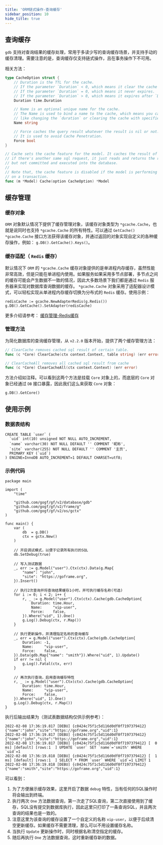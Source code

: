 ```yaml
---
title: 'ORM链式操作-查询缓存'
sidebar_position: 10
hide_title: true
---
```


## 查询缓存

`gdb` 支持对查询结果的缓存处理，常用于多读少写的查询缓存场景，并支持手动的缓存清理。需要注意的是，查询缓存仅支持链式操作，且在事务操作下不可用。

相关方法：

```go
type CacheOption struct {
	// Duration is the TTL for the cache.
	// If the parameter `Duration` < 0, which means it clear the cache with given `Name`.
	// If the parameter `Duration` = 0, which means it never expires.
	// If the parameter `Duration` > 0, which means it expires after `Duration`.
	Duration time.Duration

	// Name is an optional unique name for the cache.
	// The Name is used to bind a name to the cache, which means you can later control the cache
	// like changing the `duration` or clearing the cache with specified Name.
	Name string

	// Force caches the query result whatever the result is nil or not.
	// It is used to avoid Cache Penetration.
	Force bool
}

// Cache sets the cache feature for the model. It caches the result of the sql, which means
// if there's another same sql request, it just reads and returns the result from cache, it
// but not committed and executed into the database.
//
// Note that, the cache feature is disabled if the model is performing select statement
// on a transaction.
func (m *Model) Cache(option CacheOption) *Model
```

## 缓存管理

### 缓存对象

`ORM` 对象默认情况下提供了缓存管理对象，该缓存对象类型为 `*gcache.Cache`，也就是说同时也支持 `*gcache.Cache` 的所有特性。可以通过 `GetCache() *gcache.Cache` 接口方法获得该缓存对象，并通过返回的对象实现自定义的各种缓存操作，例如： `g.DB().GetCache().Keys()`。

### 缓存适配（ `Redis` 缓存）

默认情况下 `ORM` 的 `*gcache.Cache` 缓存对象提供的是单进程内存缓存，虽然性能非常高效，但是只能在单进程内使用。如果服务如果采用多节点部署，多节点之间的缓存可能会产生数据不一致的情况，因此大多数场景下我们都是通过 `Redis` 服务器来实现对数据库查询数据的缓存。 `*gcache.Cache` 对象采用了适配器设计模式，可以轻松实现从单进程内存缓存切换为分布式的 `Redis` 缓存。使用示例：

```
redisCache := gcache.NewAdapterRedis(g.Redis())
g.DB().GetCache().SetAdapter(redisCache)
```

更多介绍请参考： [缓存管理-Redis缓存](output/goframe-v2.3-md/核心组件-重点/缓存管理/缓存管理-Redis缓存)

### 管理方法

为简化数据库的查询缓存管理，从 `v2.2.0` 版本开始，提供了两个缓存管理方法：

```go
// ClearCache removes cached sql result of certain table.
func (c *Core) ClearCache(ctx context.Context, table string) (err error)

// ClearCacheAll removes all cached sql result from cache
func (c *Core) ClearCacheAll(ctx context.Context) (err error)
```

方法介绍如注释。可以看到这两个方法是挂载 `Core` 对象上的，而底层的 `Core` 对象已经通过 `DB` 接口暴露，因此我们这么来获取 `Core` 对象：

```
g.DB().GetCore()
```

## 使用示例

### 数据表结构

```
CREATE TABLE `user` (
  `uid` int(10) unsigned NOT NULL AUTO_INCREMENT,
  `name` varchar(30) NOT NULL DEFAULT '' COMMENT '昵称',
  `site` varchar(255) NOT NULL DEFAULT '' COMMENT '主页',
  PRIMARY KEY (`uid`)
) ENGINE=InnoDB AUTO_INCREMENT=1 DEFAULT CHARSET=utf8;
```

### 示例代码

```
package main

import (
	"time"

	"github.com/gogf/gf/v2/database/gdb"
	"github.com/gogf/gf/v2/frame/g"
	"github.com/gogf/gf/v2/os/gctx"
)

func main() {
	var (
		db  = g.DB()
		ctx = gctx.New()
	)

	// 开启调试模式，以便于记录所有执行的SQL
	db.SetDebug(true)

	// 写入测试数据
	_, err := g.Model("user").Ctx(ctx).Data(g.Map{
		"name": "john",
		"site": "https://goframe.org",
	}).Insert()

	// 执行2次查询并将查询结果缓存1小时，并可执行缓存名称(可选)
	for i := 0; i < 2; i++ {
		r, _ := g.Model("user").Ctx(ctx).Cache(gdb.CacheOption{
			Duration: time.Hour,
			Name:     "vip-user",
			Force:    false,
		}).Where("uid", 1).One()
		g.Log().Debug(ctx, r.Map())
	}

	// 执行更新操作，并清理指定名称的查询缓存
	_, err = g.Model("user").Ctx(ctx).Cache(gdb.CacheOption{
		Duration: -1,
		Name:     "vip-user",
		Force:    false,
	}).Data(gdb.Map{"name": "smith"}).Where("uid", 1).Update()
	if err != nil {
		g.Log().Fatal(ctx, err)
	}

	// 再次执行查询，启用查询缓存特性
	r, _ := g.Model("user").Ctx(ctx).Cache(gdb.CacheOption{
		Duration: time.Hour,
		Name:     "vip-user",
		Force:    false,
	}).Where("uid", 1).One()
	g.Log().Debug(ctx, r.Map())
}
```

执行后输出结果为（测试表数据结构仅供示例参考）：

```
2022-02-08 17:36:19.817 [DEBU] {c0424c75f1c5d116d0df0f7197379412} {"name":"john","site":"https://goframe.org","uid":1}
2022-02-08 17:36:19.817 [DEBU] {c0424c75f1c5d116d0df0f7197379412} {"name":"john","site":"https://goframe.org","uid":1}
2022-02-08 17:36:19.817 [DEBU] {c0424c75f1c5d116d0df0f7197379412} [  0 ms] [default] [rows:1  ] UPDATE `user` SET `name`='smith' WHERE `uid`=1
2022-02-08 17:36:19.818 [DEBU] {c0424c75f1c5d116d0df0f7197379412} [  1 ms] [default] [rows:1  ] SELECT * FROM `user` WHERE `uid`=1 LIMIT 1
2022-02-08 17:36:19.818 [DEBU] {c0424c75f1c5d116d0df0f7197379412} {"name":"smith","site":"https://goframe.org","uid":1}
```

可以看到：

1. 为了方便展示缓存效果，这里开启了数据 `debug` 特性，当有任何的SQL操作时将会输出到终端。
2. 执行两次 `One` 方法数据查询，第一次走了SQL查询，第二次直接使用到了缓存，SQL没有提交到数据库执行，因此这里只打印了一条查询SQL，并且两次查询的结果也是一致的。
3. 注意这里为该查询的缓存设置了一个自定义的名称 `vip-user`，以便于后续清空更新缓存。如果缓存不需要清理，那么可以不用设置缓存名称。
4. 当执行 `Update` 更新操作时，同时根据名称清空指定的缓存。
5. 随后再执行 `One` 方法数据查询，这时重新缓存新的数据。